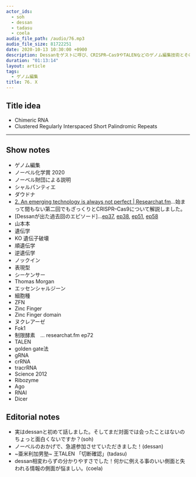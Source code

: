```yaml
---
actor_ids:
  - soh
  - dessan
  - tadasu
  - coela
audio_file_path: /audio/76.mp3
audio_file_size: 81722251
date: 2020-10-13 10:30:00 +0900
description: Dessanをゲストに呼び、CRISPR–Cas9やTALENなどのゲノム編集技術とその背後にある遺伝学について話しました。
duration: "01:13:14"
layout: article
tags:
  - ゲノム編集
title: 76. X
---
```

## Title idea
- Chimeric RNA
- Clustered Regularly Interspaced Short Palindromic Repeats
---

## Show notes
- ゲノム編集
- ノーベル化学賞 2020
- ノーベル財団による説明
- シャルパンティエ
- ダウドナ
- [2. An emerging technology is always not perfect | Researchat.fm](https://researchat.fm/episode/2)...始まって間もない第二回でもざっくりとCRISPR–Cas9について解説しました。
- [Dessanが出た過去回のエピソード]...[ep37](https://researchat.fm/episode/37), [ep38](https://researchat.fm/episode/38), [ep51](https://researchat.fm/episode/51), [ep58](https://researchat.fm/episode/58)
- 山本本
- 遺伝学
- KO 遺伝子破壊
- 順遺伝学
- 逆遺伝学
- ノックイン
- 表現型
- シーケンサー
- Thomas Morgan
- エッセンシャルジーン
- 細胞種
- ZFN
- Zinc Finger
- Zinc Finger domain
- ヌクレアーゼ
- Fok1
- 制限酵素　... researchat.fm ep72
- TALEN
- golden gate法
- gRNA
- crRNA
- tracrRNA
- Science 2012
- Ribozyme
- Ago
- RNAI
- Dicer

## Editorial notes
- 実はdessanと初めて話しました。そしてまだ対面では会ったことはないのちょっと面白くないですか？(soh)
- ノーベルのおかげで、急遽参加させていただきました！(dessan)
- \~亜米利加男塾\~ 王TALEN 「切断確認」(tadasu)
- dessan相変わらずの分かりやすさでした！何かに例える事のいい側面と失われる情報の側面が悩ましい。(coela)
